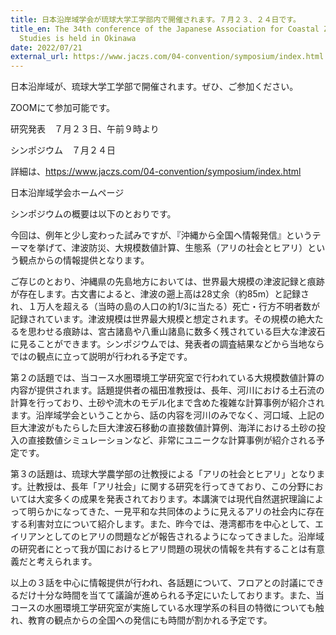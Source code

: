 ```yaml
---
title: 日本沿岸域学会が琉球大学工学部内で開催されます。７月２３、２４日です。
title_en: The 34th conference of the Japanese Association for Coastal Zone
  Studies is held in Okinawa
date: 2022/07/21
external_url: https://www.jaczs.com/04-convention/symposium/index.html
---
```

日本沿岸域が、琉球大学工学部で開催されます。ぜひ、ご参加ください。

ZOOMにて参加可能です。

研究発表　７月２３日、午前９時より

シンポジウム　７月２４日

詳細は、https://www.jaczs.com/04-convention/symposium/index.html

日本沿岸域学会ホームページ



シンポジウムの概要は以下のとおりです。

今回は、例年と少し変わった試みですが、『沖縄から全国へ情報発信』というテーマを挙げて、津波防災、大規模数値計算、生態系（アリの社会とヒアリ）という観点からの情報提供となります。

ご存じのとおり、沖縄県の先島地方においては、世界最大規模の津波記録と痕跡が存在します。古文書によると、津波の遡上高は28丈余（約85m）と記録され、１万人を超える（当時の島の人口の約1/3に当たる）死亡・行方不明者数が記録されています。津波規模は世界最大規模と想定されます。その規模の絶大たるを思わせる痕跡は、宮古諸島や八重山諸島に数多く残されている巨大な津波石に見ることができます。シンポジウムでは、発表者の調査結果などから当地ならではの観点に立って説明が行われる予定です。

第２の話題では、当コース水圏環境工学研究室で行われている大規模数値計算の内容が提供されます。話題提供者の福田准教授は、長年、河川における土石流の計算を行っており、土砂や流木のモデル化まで含めた複雑な計算事例が紹介されます。沿岸域学会ということから、話の内容を河川のみでなく、河口域、上記の巨大津波がもたらした巨大津波石移動の直接数値計算例、海洋における土砂の投入の直接数値シミュレーションなど、非常にユニークな計算事例が紹介される予定です。

第３の話題は、琉球大学農学部の辻教授による「アリの社会とヒアリ」となります。辻教授は、長年「アリ社会」に関する研究を行ってきており、この分野においては大変多くの成果を発表されております。本講演では現代自然選択理論によって明らかになってきた、一見平和な共同体のように見えるアリの社会内に存在する利害対立について紹介します。また、昨今では、港湾都市を中心として、エイリアンとしてのヒアリの問題などが報告されるようになってきました。沿岸域の研究者にとって我が国におけるヒアリ問題の現状の情報を共有することは有意義だと考えられます。

以上の３話を中心に情報提供が行われ、各話題について、フロアとの討議にできるだけ十分な時間を当てて議論が進められる予定にいたしております。また、当コースの水圏環境工学研究室が実施している水理学系の科目の特徴についても触れ、教育の観点からの全国への発信にも時間が割かれる予定です。